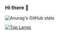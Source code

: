 ### Hi there 👋

<!--
**RuffianZhong/RuffianZhong** is a ✨ _special_ ✨ repository because its `README.md` (this file) appears on your GitHub profile.

Here are some ideas to get you started:

- 🔭 I’m currently working on ...
- 🌱 I’m currently learning ...
- 👯 I’m looking to collaborate on ...
- 🤔 I’m looking for help with ...
- 💬 Ask me about ...
- 📫 How to reach me: ...
- 😄 Pronouns: ...
- ⚡ Fun fact: ...
-->

![Anurag's GitHub stats](https://github-readme-stats.vercel.app/api?username=RuffianZhong&show_icons=true&theme=radical)

[![Top Langs](https://github-readme-stats.vercel.app/api/top-langs/?username=RuffianZhong&layout=compact)](https://github.com/RuffianZhong/github-readme-stats)
